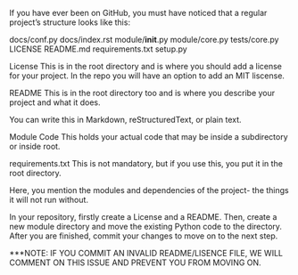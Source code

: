 If you have ever been on GitHub, you must have noticed that a regular project’s structure looks like this:

docs/conf.py
docs/index.rst
module/__init__.py
module/core.py
tests/core.py
LICENSE
README.md
requirements.txt
setup.py

License
This is in the root directory and is where you should add a license for your project. In the repo you will have an option to add an MIT liscense. 

README
This is in the root directory too and is where you describe your project and what it does.

You can write this in Markdown, reStructuredText, or plain text.

Module Code
This holds your actual code that may be inside a subdirectory or inside root.

requirements.txt
This is not mandatory, but if you use this, you put it in the root directory.

Here, you mention the modules and dependencies of the project- the things it will not run without.

In your repository, firstly create a License and a README. Then, create a new module directory and move the existing Python code to the directory. After you are finished, commit your changes to move on to the next step.

***NOTE: IF YOU COMMIT AN INVALID README/LISENCE FILE, WE WILL COMMENT ON THIS ISSUE AND PREVENT YOU FROM MOVING ON.
